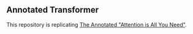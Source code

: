 ## Annotated Transformer

This repository is replicating [The Annotated "Attention is All You Need"](https://nlp.seas.harvard.edu/2018/04/03/attention.html).